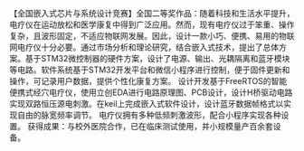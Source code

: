 【全国嵌入式芯片与系统设计竞赛】全国二等奖作品：随着科技和生活水平提升，电疗仪在运动放松和医学康复中得到广泛应用。然而，现有电疗仪过于笨重、操作复杂，且波形固定，不适应物联网发展。因此，设计一款小巧、便携、易用的物联网电疗仪十分必要。通过市场分析和理论研究，结合嵌入式技术，提出了总体方案。基于STM32微控制器的硬件方案，设计了电源、输出、光耦隔离和蓝牙模块等电路。软件系统基于STM32开发平台和微信小程序进行控制，便于固件更新和操作，可记录用户数据，提供个性化康复方案。
设计开发基于FreeRTOS的智能便携式经穴电疗仪，使用立创EDA进行电路原理图、PCB设计，设计H桥驱动电路实现双路恒压源电刺激。在keil上完成嵌入式软件设计，设计蓝牙数据帧格式以实现自由的脉宽频率调节。 电疗仪拥有多种低频刺激波形，配合小程序实现各种设置。
获得成果：与校外医院合作，已在临床测试使用，并小规模量产百余套设备。
